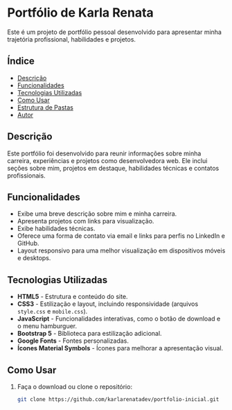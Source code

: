# Portfólio de Karla Renata

Este é um projeto de portfólio pessoal desenvolvido para apresentar minha trajetória profissional, habilidades e projetos.

## Índice
- [Descrição](#descrição)
- [Funcionalidades](#funcionalidades)
- [Tecnologias Utilizadas](#tecnologias-utilizadas)
- [Como Usar](#como-usar)
- [Estrutura de Pastas](#estrutura-de-pastas)
- [Autor](#autor)

## Descrição
Este portfólio foi desenvolvido para reunir informações sobre minha carreira, experiências e projetos como desenvolvedora web. Ele inclui seções sobre mim, projetos em destaque, habilidades técnicas e contatos profissionais.

## Funcionalidades
- Exibe uma breve descrição sobre mim e minha carreira.
- Apresenta projetos com links para visualização.
- Exibe habilidades técnicas.
- Oferece uma forma de contato via email e links para perfis no LinkedIn e GitHub.
- Layout responsivo para uma melhor visualização em dispositivos móveis e desktops.

## Tecnologias Utilizadas
- **HTML5** - Estrutura e conteúdo do site.
- **CSS3** - Estilização e layout, incluindo responsividade (arquivos `style.css` e `mobile.css`).
- **JavaScript** - Funcionalidades interativas, como o botão de download e o menu hamburguer.
- **Bootstrap 5** - Biblioteca para estilização adicional.
- **Google Fonts** - Fontes personalizadas.
- **Ícones Material Symbols** - Ícones para melhorar a apresentação visual.

## Como Usar
1. Faça o download ou clone o repositório:
   ```bash
   git clone https://github.com/karlarenatadev/portfolio-inicial.git
